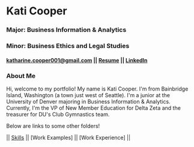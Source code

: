 # Kati Cooper
### Major: Business Information & Analytics
### Minor: Business Ethics and Legal Studies
#### katharine.cooper001@gmail.com || [Resume](Cooper_Resume_.pdf) || [LinkedIn](https://www.linkedin.com/in/katharine-cooper/)
### About Me
Hi, welcome to my portfolio! My name is Kati Cooper. I'm from Bainbridge Island, Washington (a town just west of Seattle). I'm a junior at the University of Denver majoring in Business Information & Analytics. Currently, I'm the VP of New Member Education for Delta Zeta and the treasurer for DU's Club Gymnastics team.

Below are links to some other folders!

|| [Skills](SkillsREADME.md) || [Work Examples] || [Work Experience] ||
<!--
**katicooper/KatiCooper** is a ✨ _special_ ✨ repository because its `README.md` (this file) appears on your GitHub profile.

Here are some ideas to get you started:

- 🔭 I’m currently working on ...
- 🌱 I’m currently learning ...
- 👯 I’m looking to collaborate on ...
- 🤔 I’m looking for help with ...
- 💬 Ask me about ...
- 📫 How to reach me: ...
- 😄 Pronouns: ...
- ⚡ Fun fact: ...
-->
